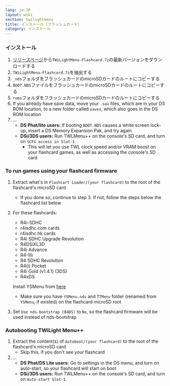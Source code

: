 ```yaml
---
lang: ja-JP
layout: wiki
section: twilightmenu
title: インストール（フラッシュカード）
category: インストール
---
```


### インストール
1. [リリースページ](https://github.com/DS-Homebrew/TWiLightMenu/releases)から`TWiLightMenu-Flashcard.7z`の最新バージョンをダウンロードする
1. `TWiLightMenu-Flashcard.7z`を抽出する
1. `_nds`フォルダをフラッシュカードのmicroSDカードのルートにコピーする
1. `BOOT.NDS`ファイルをフラッシュカードのmicroSDカードのルートにコピーする
1. `roms`フォルダをフラッシュカードのmicroSDカードのルートにコピーする
1. If you already have save data, move your `.sav` files, which are in your DS ROM location, to a new folder called `saves`, which also goes in the DS ROM location
1. ...
   - **DS Phat/lite users:** If booting `BOOT.NDS` causes a white screen lock-up, insert a DS Memory Expansion Pak, and try again
   - **DSi/3DS users:** Run TWLMenu++ on the console's SD card, and turn on `SCFG access in Slot-1`
      - This will let you use TWL clock speed and/or VRAM boost on your flashcard games, as well as accessing the console's SD card

### To run games using your flashcard firmware
1. Extract what's in `Flashcart Loader/(your flashcard)` to the root of the flashcard's microSD card
   - If you done so, continue to step 3. If not, follow the steps below the flashcard list below

1. For these flashcards:
   - R4i-SDHC
   - r4isdhc.com cards
   - r4isdhc.hk cards
   - R4i SDHC Upgrade Revolution
   - R4DSiXL3D
   - R4i Advance
   - R4-IIIi
   - R4 SDHC Revolution
   - R4(i) Pocket
   - R4i Gold (v1.4.1) (3DS)
   - R4xDS

   Install YSMenu from [here](https://gbatemp.net/threads/retrogamefan-updates-releases.267243/)
      - Make sure you have `YSMenu.nds` and `TTMenu` folder (renamed from `YSMenu`, if existed) on the flashcard microSD root
1. Set `Use nds-bootstrap (B4DS)` to `No`, so the flashcard firmware will be used instead of nds-bootstrap

### Autobooting TWiLight Menu++
1. Extract the content(s) of `Autoboot/(your flashcard)` to the root of the flashcard's microSD card
   - Skip this, if you don't see your flashcard
1. ...
   - **DS Phat/DS Lite users:** Go to settings in the DS menu, and turn on auto-start, so your flashcard will start on boot
   - **DSi/3DS users:** Run TWLMenu++ on the console's SD card, and turn on `Auto-start Slot-1`

